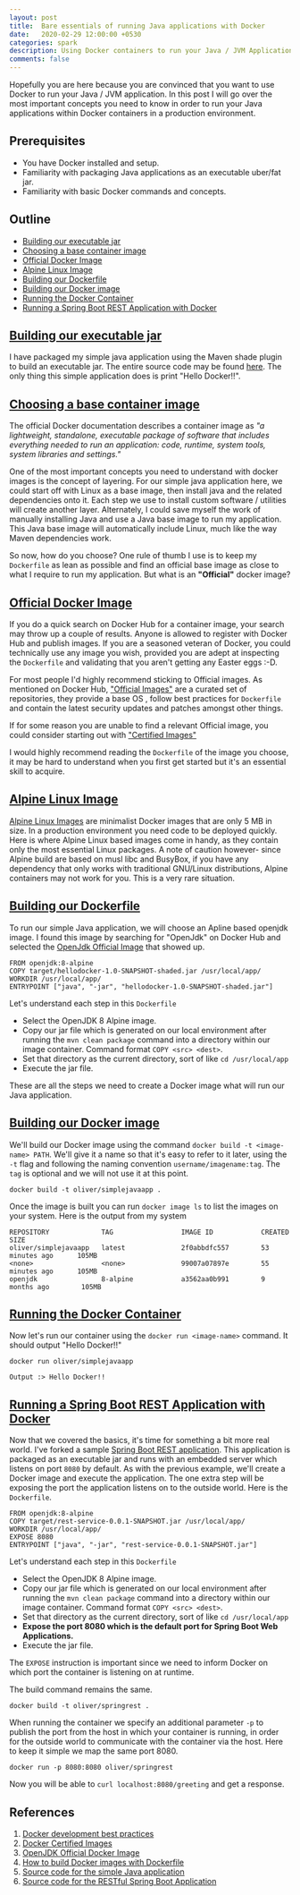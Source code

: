 ```yaml
---
layout: post
title:  Bare essentials of running Java applications with Docker
date:   2020-02-29 12:00:00 +0530
categories: spark
description: Using Docker containers to run your Java / JVM Applications
comments: false
--- 
```



Hopefully you are here because you are convinced that you want to use Docker to run your Java / JVM application. In this post I will go over the most important concepts you need to know in order to run your Java applications within Docker containers in a production environment.

## Prerequisites
 - You have Docker installed and setup.
 - Familiarity with packaging Java applications as an executable uber/fat jar.
 - Familiarity with basic Docker commands and concepts.

## Outline
- [Building our executable jar](#building-our-executable-jar)
- [Choosing a base container image](#choosing-a-base-container-image)
- [Official Docker Image](#official-docker-image)
- [Alpine Linux Image](#alpine-linux-image)
- [Building our Dockerfile](#building-our-dockerfile)
- [Building our Docker image](#building-our-docker-image)
- [Running the Docker Container](#running-the-docker-container)
- [Running a Spring Boot REST Application with Docker](#running-a-spring-boot-rest-application-with-docker)

## [Building our executable jar](#building-our-executable-jar)
I have packaged my simple java application using the Maven shade plugin to build an executable jar. The entire source code may be found [here][java-docker-git]. The only thing this simple application does is print "Hello Docker!!".

## [Choosing a base container image](#choose-base-container)
The official Docker documentation describes a container image as _"a lightweight, standalone, executable package of software that includes everything needed to run an application: code, runtime, system tools, system libraries and settings."_

One of the most important concepts you need to understand with docker images is the concept of layering. For our simple java application here, we could start off with Linux as a base image, then install java and the related dependencies onto it. Each step we use to install custom software / utilities will create another layer. Alternately, I could save myself the work of manually installing Java and use a Java base image to run my application. This Java base image will automatically include Linux, much like the way Maven dependencies work.

So now, how do you choose? One rule of thumb I use is to keep my `Dockerfile` as lean as possible and find an official base image as close to what I require to run my application. But what is an __"Official"__ docker image?

## [Official Docker Image](#official-docker-image)
If you do a quick search on Docker Hub for a container image, your search may throw up a couple of results. Anyone is allowed to register with Docker Hub and publish images. If you are a seasoned veteran of Docker, you could technically use any image you wish, provided you are adept at inspecting the `Dockerfile` and validating that you aren't getting any Easter eggs :-D.

For most people I'd highly recommend sticking to Official images. As mentioned on Docker Hub, ["Official Images"][official-images] are a curated set of repositories, they provide a base OS , follow best practices for `Dockerfile` and contain the latest security updates and patches amongst other things.

If for some reason you are unable to find a relevant Official image, you could consider starting out with ["Certified Images"][certified-images]

I would highly recommend reading the `Dockerfile` of the image you choose, it may be hard to understand when you first get started but it's an essential skill to acquire.

## [Alpine Linux Image](#alpine-linux-image)
[Alpine Linux Images][alpine-image] are minimalist Docker images that are only 5 MB in size. In a production environment you need code to be deployed quickly. Here is where Alpine Linux based images come in handy, as they contain only the most essential Linux packages. A note of caution however- since Alpine build are based on musl libc and BusyBox, if you have any dependency that only works with traditional GNU/Linux distributions, Alpine containers may not work for you. This is a very rare situation.

## [Building our Dockerfile](#building-our-dockerfile)
To run our simple Java application, we will choose an Apline based openjdk image. I found this image by searching for "OpenJdk" on Docker Hub and selected the [OpenJdk Official Image][openjdk-official] that showed up.

``` 
FROM openjdk:8-alpine
COPY target/hellodocker-1.0-SNAPSHOT-shaded.jar /usr/local/app/
WORKDIR /usr/local/app/
ENTRYPOINT ["java", "-jar", "hellodocker-1.0-SNAPSHOT-shaded.jar"]
```
Let's understand each step in this `Dockerfile`
 - Select the OpenJDK 8 Alpine image.
 - Copy our jar file which is generated on our local environment after running the `mvn clean package` command into a directory within our  image container. Command format `COPY <src> <dest>`.
 - Set that directory as the current directory, sort of like `cd /usr/local/app`
 - Execute the jar file.

These are all the steps we need to create a Docker image what will run our Java application.

## [Building our Docker image](#building-our-docker-image)
We'll build our Docker image using the command `docker build -t <image-name> PATH`. We'll give it a name so that it's easy to refer to it later, using the `-t` flag and following the naming convention `username/imagename:tag`. The `tag` is optional and we will not use it at this point.

`docker build -t oliver/simplejavaapp .`

Once the image is built you can run `docker image ls` to list the images on your system. Here is the output from my system
```
REPOSITORY             TAG                 IMAGE ID            CREATED             SIZE
oliver/simplejavaapp   latest              2f0abbdfc557        53 minutes ago      105MB
<none>                 <none>              99007a07897e        55 minutes ago      105MB
openjdk                8-alpine            a3562aa0b991        9 months ago        105MB
```


## [Running the Docker Container](#running-the-docker-container)
Now let's run our container using the `docker run <image-name>` command. It should output "Hello Docker!!"

```
docker run oliver/simplejavaapp 

Output :> Hello Docker!!
```

## [Running a Spring Boot REST Application with Docker](#running-a-spring-boot-rest-application-with-docker)
Now that we covered the basics, it's time for something a bit more real world. I've forked a sample [Spring Boot REST application][spring-boot-docker-git]. This application is packaged as an executable jar and runs with an embedded server which listens on port `8080` by default.
As with the previous example, we'll create a Docker image and execute the application. The one extra step will be exposing the port the application listens on to the outside world. Here is the `Dockerfile`.

```
FROM openjdk:8-alpine
COPY target/rest-service-0.0.1-SNAPSHOT.jar /usr/local/app/
WORKDIR /usr/local/app/
EXPOSE 8080
ENTRYPOINT ["java", "-jar", "rest-service-0.0.1-SNAPSHOT.jar"]
```
Let's understand each step in this `Dockerfile`
 - Select the OpenJDK 8 Alpine image.
- Copy our jar file which is generated on our local environment after running the `mvn clean package` command into a directory within our  image container. Command format `COPY <src> <dest>`.
 - Set that directory as the current directory, sort of like `cd /usr/local/app`
 - __Expose the port 8080 which is the default port for Spring Boot Web Applications.__
 - Execute the jar file.

The `EXPOSE` instruction is important since we need to inform Docker on which port the container is listening on at runtime.

The build command remains the same.

`docker build -t oliver/springrest .`

When running the container we specify an additional parameter `-p` to publish the port from the host in which your container is running, in order for the outside world to communicate with the container via the host. Here to keep it simple we map the same port 8080.

`docker run -p 8080:8080 oliver/springrest`

Now you will be able to `curl localhost:8080/greeting` and get a response.


## References
1. [Docker development best practices][best-practices]
2. [Docker Certified Images][certified-images]
3. [OpenJDK Official Docker Image][openjdk-official]
4. [How to build Docker images with Dockerfile][building-docker-images]
5. [Source code for the simple Java application][java-docker-git]
6. [Source code for the RESTful Spring Boot Application][spring-boot-docker-git]

 

[openjdk-official]: https://hub.docker.com/_/openjdk
[alpine-image]: https://hub.docker.com/_/alpine/
[java-docker-git]: https://github.com/oliversavio/java-docker-part-1
[spring-boot-docker-git]: https://github.com/oliversavio/gs-rest-service/tree/master/complete
[official-images]: https://docs.docker.com/docker-hub/official_images/
[certified-images]: https://docs.docker.com/docker-hub/publish/certify-images/
[building-docker-images]: https://linuxize.com/post/how-to-build-docker-images-with-dockerfile/
[best-practices]: https://docs.docker.com/develop/dev-best-practices/

